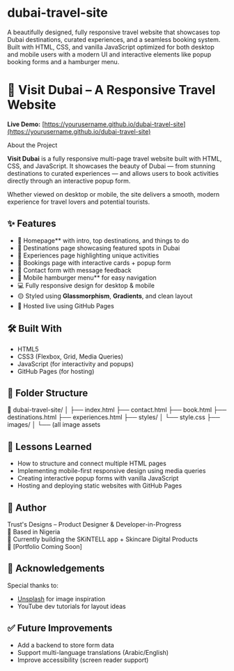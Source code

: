 # dubai-travel-site
A beautifully designed, fully responsive travel website that showcases top Dubai destinations, curated experiences, and a seamless booking system. Built with HTML, CSS, and vanilla JavaScript optimized for both desktop and mobile users with a modern UI and interactive elements like popup booking forms and a hamburger menu.
# 🌴 Visit Dubai – A Responsive Travel Website

**Live Demo:** [https://yourusername.github.io/dubai-travel-site](https://yourusername.github.io/dubai-travel-site)


About the Project

**Visit Dubai** is a fully responsive multi-page travel website built with HTML, CSS, and JavaScript. It showcases the beauty of Dubai — from stunning destinations to curated experiences — and allows users to book activities directly through an interactive popup form.

Whether viewed on desktop or mobile, the site delivers a smooth, modern experience for travel lovers and potential tourists.


## ✨ Features

- 🌇 Homepage** with intro, top destinations, and things to do
- 📍 Destinations page showcasing featured spots in Dubai
- 🧳 Experiences page highlighting unique activities
- 📅 Bookings page with interactive cards + popup form
- 💌 Contact form with message feedback
- 🍔 Mobile hamburger menu** for easy navigation
- 💻 Fully responsive design for desktop & mobile
- 🟡 Styled using **Glassmorphism**, **Gradients**, and clean layout
- 🔗 Hosted live using GitHub Pages

## 🛠 Built With

- HTML5
- CSS3 (Flexbox, Grid, Media Queries)
- JavaScript (for interactivity and popups)
- GitHub Pages (for hosting)


## 📂 Folder Structure

📁 dubai-travel-site/
│
├── index.html
├── contact.html
├── book.html
├── destinations.html
├── experiences.html
├── styles/
│ └── style.css
├── images/
│ └── (all image assets


## 🧠 Lessons Learned

- How to structure and connect multiple HTML pages
- Implementing mobile-first responsive design using media queries
- Creating interactive popup forms with vanilla JavaScript
- Hosting and deploying static websites with GitHub Pages


## 📣 Author

Trust's Designs – Product Designer & Developer-in-Progress  
📍 Based in Nigeria  
💚 Currently building the SKiNTELL app + Skincare Digital Products  
🔗 [Portfolio Coming Soon]  


## 🙌 Acknowledgements

Special thanks to:
- [Unsplash](https://unsplash.com/) for image inspiration
- YouTube dev tutorials for layout ideas



## ✅ Future Improvements

- Add a backend to store form data
- Support multi-language translations (Arabic/English)
- Improve accessibility (screen reader support)


